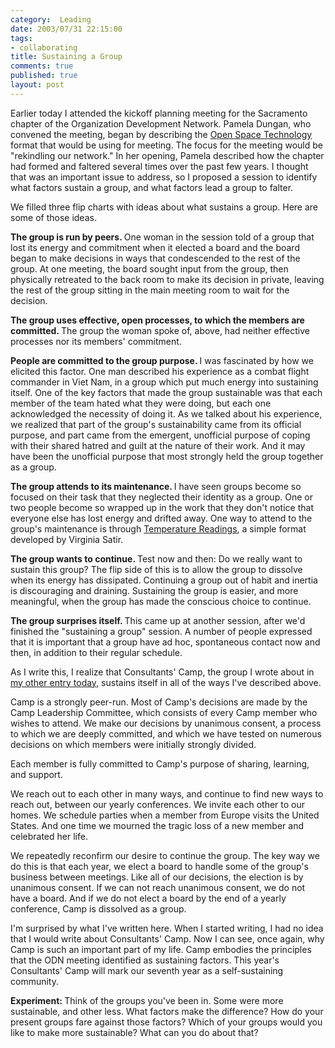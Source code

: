 ```yaml
--- 
category:  Leading
date: 2003/07/31 22:15:00
tags: 
- collaborating
title: Sustaining a Group
comments: true
published: true
layout: post
---
```


<p> Earlier today I attended the kickoff planning meeting for the Sacramento chapter of the Organization Development Network. Pamela Dungan, who convened the meeting, began by describing the <a href="open_space_technology/">Open Space Technology</a> format that would be using for meeting. The focus for the meeting would be "rekindling our network." In her opening, Pamela described how the chapter had formed and faltered several times over the past few years. I thought that was an important issue to address, so I proposed a session to identify what factors sustain a group, and what factors lead a group to falter. </p>
<p> We filled three flip charts with ideas about what sustains a group. Here are some of those ideas. </p>
<p>
<strong> The group is run by peers. </strong> One woman in the session told of a group that lost its energy and commitment when it elected a board and the board began to make decisions in ways that condescended to the rest of the group. At one meeting, the board sought input from the group, then physically retreated to the back room to make its decision in private, leaving the rest of the group sitting in the main meeting room to wait for the decision. </p>
<p>
<strong> The group uses effective, open processes, to which the members are committed. </strong> The group the woman spoke of, above, had neither effective processes nor its members' commitment. </p>
<p>
<strong> People are committed to the group purpose. </strong> I was fascinated by how we elicited this factor. One man described his experience as a combat flight commander in Viet Nam, in a group which put much energy into sustaining itself. One of the key factors that made the group sustainable was that each member of the team hated what they were doing, but each one acknowledged the necessity of doing it. As we talked about his experience, we realized that part of the group's sustainability came from its official purpose, and part came from the emergent, unofficial purpose of coping with their shared hatred and guilt at the nature of their work. And it may have been the unofficial purpose that most strongly held the group together as a group. </p>
<p>
<strong> The group attends to its maintenance. </strong> I have seen groups become so focused on their task that they neglected their identity as a group. One or two people become so wrapped up in the work that they don't notice that everyone else has lost energy and drifted away. One way to attend to the group's maintenance is through <a href="http://dhemery.com/articles/temperature_reading/">Temperature Readings</a>, a simple format developed by Virginia Satir. </p>
<p>
<strong> The group wants to continue. </strong> Test now and then: Do we really want to sustain this group? The flip side of this is to allow the group to dissolve when its energy has dissipated. Continuing a group out of habit and inertia is discouraging and draining. Sustaining the group is easier, and more meaningful, when the group has made the conscious choice to continue. </p>
<p>
<strong> The group surprises itself. </strong> This came up at another session, after we'd finished the "sustaining a group" session. A number of people expressed that it is important that a group have ad hoc, spontaneous contact now and then, in addition to their regular schedule. </p>
<p> As I write this, I realize that Consultants' Camp, the group I wrote about in <a href="open_space_technology/">my other entry today</a>, sustains itself in all of the ways I've described above. </p>
<p> Camp is a strongly peer-run. Most of Camp's decisions are made by the Camp Leadership Committee, which consists of every Camp member who wishes to attend. We make our decisions by unanimous consent, a process to which we are deeply committed, and which we have tested on numerous decisions on which members were initially strongly divided. </p>
<p> Each member is fully committed to Camp's purpose of sharing, learning, and support. </p>
<p> We reach out to each other in many ways, and continue to find new ways to reach out, between our yearly conferences. We invite each other to our homes. We schedule parties when a member from Europe visits the United States. And one time we mourned the tragic loss of a new member and celebrated her life. </p>
<p> We repeatedly reconfirm our desire to continue the group. The key way we do this is that each year, we elect a board to handle some of the group's business between meetings. Like all of our decisions, the election is by unanimous consent. If we can not reach unanimous consent, we do not have a board. And if we do not elect a board by the end of a yearly conference, Camp is dissolved as a group. </p>
<p> I'm surprised by what I've written here. When I started writing, I had no idea that I would write about Consultants' Camp. Now I can see, once again, why Camp is such an important part of my life. Camp embodies the principles that the ODN meeting identified as sustaining factors. This year's Consultants' Camp will mark our seventh year as a self-sustaining community. </p>
<p>
<strong> Experiment: </strong> Think of the groups you've been in. Some were more sustainable, and other less. What factors make the difference? How do your present groups fare against those factors? Which of your groups would you like to make more sustainable? What can you do about that? </p>
